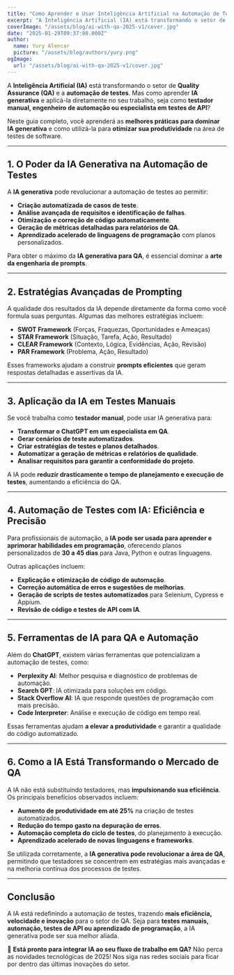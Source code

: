 ```yaml
---
title: "Como Aprender e Usar Inteligência Artificial na Automação de Testes"
excerpt: "A Inteligência Artificial (IA) está transformando o setor de Quality Assurance (QA) e a automação de testes. Mas como aprender IA generativa e aplicá-la diretamente no seu trabalho, seja como testador manual, engenheiro de automação ou especialista em testes de API?"
coverImage: "/assets/blog/ai-with-qa-2025-v1/cover.jpg"
date: "2025-01-29T09:37:00.000Z"
author:
  name: Yury Alencar
  picture: "/assets/blog/authors/yury.png"
ogImage:
  url: "/assets/blog/ai-with-qa-2025-v1/cover.jpg"
---
```


A **Inteligência Artificial (IA)** está transformando o setor de **Quality Assurance (QA)** e a **automação de testes**. Mas como aprender **IA generativa** e aplicá-la diretamente no seu trabalho, seja como **testador manual, engenheiro de automação ou especialista em testes de API**?

Neste guia completo, você aprenderá as **melhores práticas para dominar IA generativa** e como utilizá-la para **otimizar sua produtividade** na área de testes de software.

---

## **1. O Poder da IA Generativa na Automação de Testes**

A **IA generativa** pode revolucionar a automação de testes ao permitir:

- **Criação automatizada de casos de teste**.
- **Análise avançada de requisitos e identificação de falhas**.
- **Otimização e correção de código automaticamente**.
- **Geração de métricas detalhadas para relatórios de QA**.
- **Aprendizado acelerado de linguagens de programação** com planos personalizados.

Para obter o máximo da **IA generativa para QA**, é essencial dominar a **arte da engenharia de prompts**.

---

## **2. Estratégias Avançadas de Prompting**

A qualidade dos resultados da IA depende diretamente da forma como você formula suas perguntas. Algumas das melhores estratégias incluem:

- **SWOT Framework** (Forças, Fraquezas, Oportunidades e Ameaças)
- **STAR Framework** (Situação, Tarefa, Ação, Resultado)
- **CLEAR Framework** (Contexto, Lógica, Evidências, Ação, Revisão)
- **PAR Framework** (Problema, Ação, Resultado)

Esses frameworks ajudam a construir **prompts eficientes** que geram respostas detalhadas e assertivas da IA.

---

## **3. Aplicação da IA em Testes Manuais**

Se você trabalha como **testador manual**, pode usar IA generativa para:

- **Transformar o ChatGPT em um especialista em QA**.
- **Gerar cenários de teste automatizados**.
- **Criar estratégias de testes e planos detalhados**.
- **Automatizar a geração de métricas e relatórios de qualidade**.
- **Analisar requisitos para garantir a conformidade do projeto**.

A IA pode **reduzir drasticamente o tempo de planejamento e execução de testes**, aumentando a eficiência do QA.

---

## **4. Automação de Testes com IA: Eficiência e Precisão**

Para profissionais de automação, a **IA pode ser usada para aprender e aprimorar habilidades em programação**, oferecendo planos personalizados de **30 a 45 dias** para Java, Python e outras linguagens.

Outras aplicações incluem:

- **Explicação e otimização de código de automação**.
- **Correção automática de erros e sugestões de melhorias**.
- **Geração de scripts de testes automatizados** para Selenium, Cypress e Appium.
- **Revisão de código e testes de API com IA**.

---

## **5. Ferramentas de IA para QA e Automação**

Além do **ChatGPT**, existem várias ferramentas que potencializam a automação de testes, como:

- **Perplexity AI**: Melhor pesquisa e diagnóstico de problemas de automação.
- **Search GPT**: IA otimizada para soluções em código.
- **Stack Overflow AI**: IA que responde questões de programação com mais precisão.
- **Code Interpreter**: Análise e execução de código em tempo real.

Essas ferramentas ajudam **a elevar a produtividade** e garantir a qualidade do código automatizado.

---

## **6. Como a IA Está Transformando o Mercado de QA**

A IA não está substituindo testadores, mas **impulsionando sua eficiência**. Os principais benefícios observados incluem:

- **Aumento de produtividade em até 25%** na criação de testes automatizados.
- **Redução do tempo gasto na depuração de erros**.
- **Automação completa do ciclo de testes**, do planejamento à execução.
- **Aprendizado acelerado de novas linguagens e frameworks**.

Se utilizada corretamente, a **IA generativa pode revolucionar a área de QA**, permitindo que testadores se concentrem em estratégias mais avançadas e na melhoria contínua dos processos de testes.

---

## **Conclusão**

A IA está redefinindo a automação de testes, trazendo **mais eficiência, velocidade e inovação** para o setor de QA. Seja para **testes manuais, automação, testes de API ou aprendizado de programação**, a IA generativa pode ser sua melhor aliada.

🚀 **Está pronto para integrar IA ao seu fluxo de trabalho em QA?** Não perca as novidades tecnológicas de 2025! Nos siga nas redes sociais para ficar por dentro das últimas inovações do setor.
